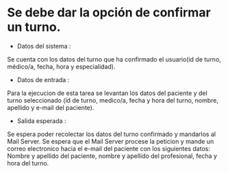 # Se debe dar la opción de confirmar un turno.

- Datos del sistema :

Se cuenta con los datos del turno que ha confirmado el usuario(id de turno, médico/a, fecha, hora y especialidad).

- Datos de entrada :

Para la ejecucion de esta tarea se levantan los datos del paciente y del turno seleccionado (id de turno, medico/a, fecha y hora del turno, nombre, apellido y e-mail del paciente).

- Salida esperada :

Se espera poder recolectar los datos del turno confirmado y mandarlos al Mail Server.
Se espera que el Mail Server procese la peticion y mande un correo electronico hacia el e-mail del paciente con los siguientes datos: Nombre y apellido del paciente, nombre y apellido del profesional, fecha y hora del turno.
